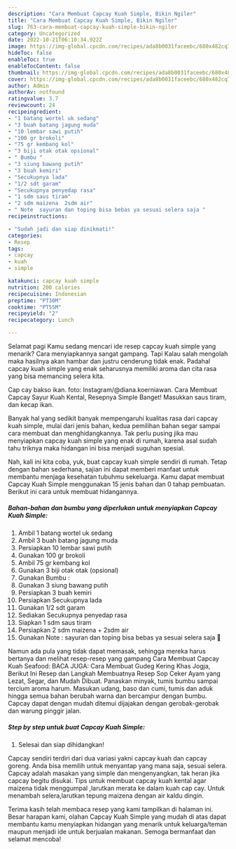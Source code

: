 ```yaml
---
description: "Cara Membuat Capcay Kuah Simple, Bikin Ngiler"
title: "Cara Membuat Capcay Kuah Simple, Bikin Ngiler"
slug: 763-cara-membuat-capcay-kuah-simple-bikin-ngiler
category: Uncategorized
date: 2022-10-21T06:10:34.922Z
image: https://img-global.cpcdn.com/recipes/ada8b0031faceebc/680x482cq70/capcay-kuah-simple-foto-resep-utama.jpg
hideToc: false
enableToc: true
enableTocContent: false
thumbnail: https://img-global.cpcdn.com/recipes/ada8b0031faceebc/680x482cq70/capcay-kuah-simple-foto-resep-utama.jpg
cover: https://img-global.cpcdn.com/recipes/ada8b0031faceebc/680x482cq70/capcay-kuah-simple-foto-resep-utama.jpg
author: Admin
authorAv: notfound
ratingvalue: 3.7
reviewcount: 24
recipeingredient:
- "1 batang wortel uk sedang"
- "3 buah batang jagung muda"
- "10 lembar sawi putih"
- "100 gr brokoli"
- "75 gr kembang kol"
- "3 biji otak otak opsional"
- " Bumbu "
- "3 siung bawang putih"
- "3 buah kemiri"
- "Secukupnya lada"
- "1/2 sdt garam"
- "Secukupnya penyedap rasa"
- "1 sdm saus tiram"
- "2 sdm maizena  2sdm air"
- " Note  sayuran dan toping bisa bebas ya sesuai selera saja "
recipeinstructions:

- "Sudah jadi dan siap dinikmati!"
categories:
- Resep
tags:
- capcay
- kuah
- simple

katakunci: capcay kuah simple 
nutrition: 200 calories
recipecuisine: Indonesian
preptime: "PT30M"
cooktime: "PT55M"
recipeyield: "2"
recipecategory: Lunch

---
```



Selamat pagi Kamu sedang mencari ide resep capcay kuah simple yang menarik? Cara menyiapkannya sangat gampang. Tapi Kalau salah mengolah maka hasilnya akan hambar dan justru cenderung tidak enak. Padahal capcay kuah simple yang enak seharusnya memiliki aroma dan cita rasa yang bisa memancing selera kita.


Cap cay bakso ikan. foto: Instagram/@diana.koerniawan. Cara Membuat Capcay Sayur Kuah Kental, Resepnya Simple Banget! Masukkan saus tiram, dan kecap ikan.

Banyak hal yang sedikit banyak mempengaruhi kualitas rasa dari capcay kuah simple, mulai dari jenis bahan, kedua pemilihan bahan segar sampai cara membuat dan menghidangkannya. Tak perlu pusing jika mau menyiapkan capcay kuah simple yang enak di rumah, karena asal sudah tahu triknya maka hidangan ini bisa menjadi suguhan spesial.


Nah, kali ini kita coba, yuk, buat capcay kuah simple sendiri di rumah. Tetap dengan bahan sederhana, sajian ini dapat memberi manfaat untuk membantu menjaga kesehatan tubuhmu sekeluarga. Kamu dapat membuat Capcay Kuah Simple menggunakan 15 jenis bahan dan 0 tahap pembuatan. Berikut ini cara untuk membuat hidangannya.

<!--inarticleads1-->

##### Bahan-bahan dan bumbu yang diperlukan untuk menyiapkan Capcay Kuah Simple:

1. Ambil 1 batang wortel uk sedang
1. Ambil 3 buah batang jagung muda
1. Persiapkan 10 lembar sawi putih
1. Gunakan 100 gr brokoli
1. Ambil 75 gr kembang kol
1. Gunakan 3 biji otak otak (opsional)
1. Gunakan  Bumbu :
1. Gunakan 3 siung bawang putih
1. Persiapkan 3 buah kemiri
1. Persiapkan Secukupnya lada
1. Gunakan 1/2 sdt garam
1. Sediakan Secukupnya penyedap rasa
1. Siapkan 1 sdm saus tiram
1. Persiapkan 2 sdm maizena + 2sdm air
1. Gunakan  Note : sayuran dan toping bisa bebas ya sesuai selera saja 🤗


Namun ada pula yang tidak dapat memasak, sehingga mereka harus bertanya dan melihat resep-resep yang gampang Cara Membuat Capcay Kuah Seafood: BACA JUGA: Cara Membuat Gudeg Kering Khas Jogja, Berikut Ini Resep dan Langkah Membuatnya Resep Sop Ceker Ayam yang Lezat, Segar, dan Mudah Dibuat. Panaskan minyak, tumis bumbu sampai tercium aroma harum. Masukan udang, baso dan cumi, tumis dan aduk hingga semua bahan berubah warna dan bercampur dengan bumbu. Capcay dapat dengan mudah ditemui dijajakan dengan gerobak-gerobak dan warung pinggir jalan. 

<!--inarticleads2-->

##### Step by step untuk buat Capcay Kuah Simple:


1. Selesai dan siap dihidangkan!

Capcay sendiri terdiri dari dua variasi yakni capcay kuah dan capcay goreng. Anda bisa memilih untuk menyantap yang mana saja, sesuai selera. Capcay adalah masakan yang simple dan mengenyangkan, tak heran jika capcay begitu disukai. Tips untuk membuat capcay kuah kental agar maizena tidak menggumpal ,larutkan merata ke dalam kuah cap cay. Untuk menambah selera,larutkan tepung maizena dengan air kaldu dingin. 

Terima kasih telah membaca resep yang kami tampilkan di halaman ini. Besar harapan kami, olahan Capcay Kuah Simple yang mudah di atas dapat membantu kamu menyiapkan hidangan yang menarik untuk keluarga/teman maupun menjadi ide untuk berjualan makanan. Semoga bermanfaat dan selamat mencoba!
